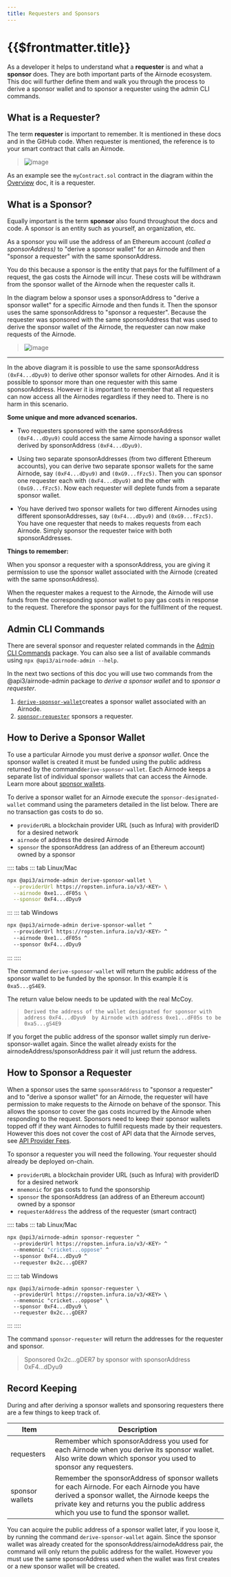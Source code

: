 ```yaml
---
title: Requesters and Sponsors
---
```


# {{$frontmatter.title}}

<TocHeader />
<TOC class="table-of-contents" :include-level="[2,3]" />

As a developer it helps to understand what a **requester** is and what a **sponsor** does. They are both important parts of the Airnode ecosystem. This doc will further define them and walk you through the process to derive a sponsor wallet and to sponsor a requester using the admin CLI commands. 

## What is a Requester?

The term **requester** is important to remember. It is mentioned in these docs and in the GitHub code. When requester is mentioned, the reference is to your smart contract that calls an Airnode. 

> ![image](../assets/images/requesters-sponsors-1.png)

As an example see the `myContract.sol` contract in the diagram within the [Overview](./) doc, it is a requester.

## What is a Sponsor?

Equally important is the term **sponsor** also found throughout the docs and code. A sponsor is an entity such as yourself, an organization, etc.

As a sponsor you will use the address of an Ethereum account _(called a sponsorAddress)_ to "derive a sponsor wallet" for an Airnode and then "sponsor a requester" with the same sponsorAddress. 

You do this because a sponsor is the entity that pays for the fulfillment of a request, the gas costs the Airnode will incur. These costs will be withdrawn from the sponsor wallet of the Airnode when the requester calls it.

In the diagram below a sponsor uses a sponsorAddress to "derive a sponsor wallet" for a specific Airnode and then funds it. Then the sponsor uses the same sponsorAddress to "sponsor a requester". Because the requester was sponsored with the same sponsorAddress that was used to derive the sponsor wallet of the Airnode, the requester can now make requests of the Airnode.

>![image](../assets/images/sponsor-overview.png)

---

In the above diagram it is possible to use the same sponsorAddress `(0xF4...dDyu9)` to derive other sponsor wallets for other Airnodes. And it is possible to sponsor more than one requester with this same sponsorAddress. However it is important to remember that all requesters can now access all the  Airnodes regardless if they need to. There is no harm in this scenario.

**Some unique and more advanced scenarios.**
- Two requesters sponsored with the same sponsorAddress `(0xF4...dDyu9)` could access the same Airnode having a sponsor wallet derived by sponsorAddress `(0xF4...dDyu9)`.

- Using two separate sponsorAddresses (from two different Ethereum accounts), you can derive two separate sponsor wallets for the same Airnode, say `(0xF4...dDyu9)` and `(0xG9...fFzc5)`. Then you can sponsor one requester each with `(0xF4...dDyu9)` and the other with `(0xG9...fFzc5)`. Now each requester will deplete funds from a separate sponsor wallet. 

- You have derived two sponsor wallets for two different Airnodes using different sponsorAddresses, say `(0xF4...dDyu9)` and `(0xG9...fFzc5)`. You have one requester that needs to makes requests from each Airnode. Simply sponsor the requester twice with both sponsorAddresses.

**Things to remember:**

When you sponsor a requester with a sponsorAddress, you are giving it permission to use the sponsor wallet associated with the Airnode (created with the same sponsorAddress). 

When the requester makes a request to the Airnode, the Airnode will use funds from the corresponding sponsor wallet to pay gas costs in response to the request. Therefore the sponsor pays for the fulfillment of the request.

## Admin CLI Commands

There are several sponsor and requester related commands in the [Admin CLI Commands](../reference/cli-commands.md#create-requester) package. You can also see a list of available commands using `npx @api3/airnode-admin --help`.

In the next two sections of this doc you will use two commands from the @api3/airnode-admin package to _derive a sponsor wallet_ and to _sponsor a requester_.

1. [`derive-sponsor-wallet`](../reference/cli-commands.md#derive-sponsor-wallet)creates a sponsor wallet associated with an Airnode.
2. [`sponsor-requester`](../reference/cli-commands.md#sponsor-reqeuster) sponsors a requester.


## How to Derive a Sponsor Wallet

To use a particular Airnode you must derive a _sponsor wallet_. Once the sponsor wallet is created it must be funded using the public address returned by the command`derive-sponsor-wallet`. Each Airnode keeps a separate list of individual sponsor wallets that can access the Airnode. Learn more about [sponsor wallets](../reference/protocols/request-response/sponsor-wallet.md).

To derive a sponsor wallet for an Airnode execute the `sponsor-designated-wallet` command using the parameters detailed in the list below. There are no transaction gas costs to do so.

- `providerURL` a blockchain provider URL (such as Infura) with providerID for a desired network
- `airnode` of address the desired Airnode
- `sponsor` the sponsorAddress (an address of an Ethereum account) owned by a sponsor

:::: tabs
::: tab Linux/Mac
```bash
npx @api3/airnode-admin derive-sponsor-wallet \
  --providerUrl https://ropsten.infura.io/v3/<KEY> \
  --airnode 0xe1...dF05s \
  --sponsor 0xF4...dDyu9
```
:::
::: tab Windows
```bash
npx @api3/airnode-admin derive-sponsor-wallet ^
  --providerUrl https://ropsten.infura.io/v3/<KEY> ^
  --airnode 0xe1...dF05s ^
  --sponsor 0xF4...dDyu9
```
:::
::::

The command `derive-sponsor-wallet` will return the public address of the sponsor wallet to be funded by the sponsor. In this example it is `0xa5...gS4E9`.

<Fix>The return value below needs to be updated with the real McCoy.</Fix>

> `Derived the address of the wallet designated for sponsor with address 0xF4...dDyu9 
>  by Airnode with address 0xe1...dF05s to be 0xa5...gS4E9`

If you forget the public address of the sponsor wallet simply run derive-sponsor-wallet again. Since the wallet already exists for the airnodeAddress/sponsorAddress pair it will just return the address.

<SponsorWalletWarning/>

## How to Sponsor a Requester

When a sponsor uses the same `sponsorAddress` to "sponsor a requester" and to "derive a sponsor wallet" for an Airnode, the requester will have permission to make requests to the Airnode on behave of the sponsor. This allows the sponsor to cover the gas costs incurred by the Airnode when responding to the request. Sponsors need to keep their sponsor wallets topped off if they want Airnodes to fulfill requests made by their requesters. However this does not cover the cost of API data that the Airnode serves, see [API Provider Fees](fees.md#api-provider-fees). 

To sponsor a requester you will need the following. Your requester should already be deployed on-chain.

- `providerURL` a blockchain provider URL (such as Infura) with providerID for a desired network
- `mnemonic` for gas costs to fund the sponsorship
- `sponsor` the sponsorAddress (an address of an Ethereum account) owned by a sponsor
- `requesterAddress` the address of the requester (smart contract)

:::: tabs
::: tab Linux/Mac
```bash
npx @api3/airnode-admin sponsor-requester ^
  --providerUrl https://ropsten.infura.io/v3/<KEY> ^
  --mnemonic "cricket...oppose" ^ 
  --sponsor 0xF4...dDyu9 ^              
  --requester 0x2c...gDER7        
```
:::
::: tab Windows
```
npx @api3/airnode-admin sponsor-requester \
  --providerUrl https://ropsten.infura.io/v3/<KEY> \
  --mnemonic "cricket...oppose" \ 
  --sponsor 0xF4...dDyu9 \              
  --requester 0x2c...gDER7        
```
:::
::::

The command `sponsor-requester` will return the addresses for the requester and sponsor. 

> Sponsored 0x2c...gDER7 by sponsor with sponsorAddress 0xF4...dDyu9

## Record Keeping

During and after deriving a sponsor wallets and sponsoring requesters there are a few things to keep track of.

|Item|Description|
|-|-|
|requesters|Remember which sponsorAddress you used for each Airnode when you derive its sponsor wallet. Also write down which sponsor you used to sponsor any requesters.|
|sponsor wallets|Remember the sponsorAddress of sponsor wallets for each Airnode. For each Airnode you have derived a sponsor wallet, the Airnode keeps the private key and returns you the public address which you use to fund the sponsor wallet.|

You can acquire the public address of a sponsor wallet later, if you loose it, by running the command `derive-sponsor-wallet` again. Since the sponsor wallet was already created for the sponsorAddress/airnodeAddress pair, the command will only return the public address for the wallet. However you must use the same sponsorAddress used when the wallet was first creates or a new sponsor wallet will be created.